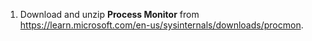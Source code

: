 1. Download and unzip **Process Monitor** from <https://learn.microsoft.com/en-us/sysinternals/downloads/procmon>.
